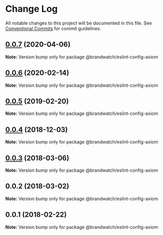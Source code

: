 # Change Log

All notable changes to this project will be documented in this file.
See [Conventional Commits](https://conventionalcommits.org) for commit guidelines.

## [0.0.7](https://github.com/BrandwatchLtd/axiom-react/compare/@brandwatch/eslint-config-axiom@0.0.6...@brandwatch/eslint-config-axiom@0.0.7) (2020-04-06)

**Note:** Version bump only for package @brandwatch/eslint-config-axiom





## [0.0.6](https://github.com/BrandwatchLtd/axiom-react/compare/@brandwatch/eslint-config-axiom@0.0.5...@brandwatch/eslint-config-axiom@0.0.6) (2020-02-14)

**Note:** Version bump only for package @brandwatch/eslint-config-axiom





## [0.0.5](https://github.com/tomru/axiom/compare/@brandwatch/eslint-config-axiom@0.0.4...@brandwatch/eslint-config-axiom@0.0.5) (2019-02-20)

**Note:** Version bump only for package @brandwatch/eslint-config-axiom





## [0.0.4](https://github.com/larister/axiom/compare/@brandwatch/eslint-config-axiom@0.0.3...@brandwatch/eslint-config-axiom@0.0.4) (2018-12-03)

**Note:** Version bump only for package @brandwatch/eslint-config-axiom





<a name="0.0.3"></a>
## [0.0.3](https://github.com/HHogg/axiom/compare/@brandwatch/eslint-config-axiom@0.0.2...@brandwatch/eslint-config-axiom@0.0.3) (2018-03-06)




**Note:** Version bump only for package @brandwatch/eslint-config-axiom

<a name="0.0.2"></a>
## 0.0.2 (2018-03-02)




**Note:** Version bump only for package @brandwatch/eslint-config-axiom

<a name="0.0.1"></a>
## 0.0.1 (2018-02-22)




**Note:** Version bump only for package @brandwatch/eslint-config-axiom
